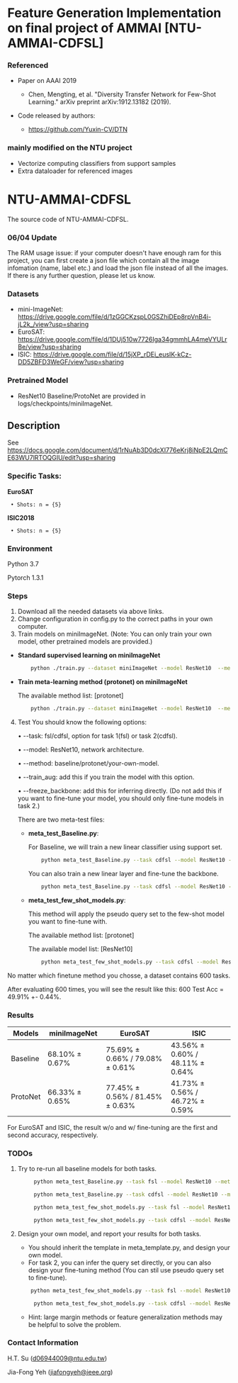 # Feature Generation Implementation on final project of AMMAI [NTU-AMMAI-CDFSL]
### Referenced
-  Paper on AAAI 2019
   -  Chen, Mengting, et al. "Diversity Transfer Network for Few-Shot Learning." arXiv preprint arXiv:1912.13182 (2019).

-  Code released by authors:
   -  https://github.com/Yuxin-CV/DTN

### mainly modified on the NTU project
-  Vectorize computing classifiers from support samples
-  Extra dataloader for referenced images

# NTU-AMMAI-CDFSL

The source code of NTU-AMMAI-CDFSL.

### 06/04 Update

The RAM usage issue: if your computer doesn't have enough ram for this project, you can first create a json file which contain all the image infomation (name, label etc.) and load the json file instead of all the images. If there is any further question, please let us know.

### Datasets
   * mini-ImageNet: https://drive.google.com/file/d/1zGGCKzspL0GSZhiDEp8rpVnB4i-jL2k_/view?usp=sharing
   * EuroSAT: https://drive.google.com/file/d/1DUj510w7726Iga34gmmhLA4meVYULrBe/view?usp=sharing
   * ISIC: https://drive.google.com/file/d/15jXP_rDEi_eusIK-kCz-DD5ZBFD3WeGF/view?usp=sharing

### Pretrained Model
   * ResNet10 Baseline/ProtoNet are provided in logs/checkpoints/miniImageNet.

## Description
   See https://docs.google.com/document/d/1rNuAb3D0dcXI776eKrj8iNpE2LQmCE63WU7lRTOQGIU/edit?usp=sharing

### Specific Tasks:

   **EuroSAT**

     • Shots: n = {5}

   **ISIC2018**

     • Shots: n = {5}


### Environment
   Python 3.7
   
   Pytorch 1.3.1

### Steps
   1. Download all the needed datasets via above links.
   2. Change configuration in config.py to the correct paths in your own computer.
   3. Train models on miniImageNet. (Note: You can only train your own model, other pretrained models are provided.)
   - **Standard supervised learning on miniImageNet**

       ```bash
           python ./train.py --dataset miniImageNet --model ResNet10  --method baseline --train_aug
       ```
   - **Train meta-learning method (protonet) on miniImageNet**
   
       The available method list: [protonet]

       ```bash
           python ./train.py --dataset miniImageNet --model ResNet10  --method protonet --n_shot 5 --train_aug
       ```
   4. Test
      You should know the following options:

      • --task: fsl/cdfsl, option for task 1(fsl) or task 2(cdfsl).

      • --model: ResNet10, network architecture.

      • --method: baseline/protonet/your-own-model.

      • --train_aug: add this if you train the model with this option.

      • --freeze_backbone: add this for inferring directly. (Do not add this if you want to fine-tune your model, you should only fine-tune models in task 2.)

      There are two meta-test files:

      * **meta_test_Baseline.py**:
      
        For Baseline, we will train a new linear classifier using support set.

        ```bash
            python meta_test_Baseline.py --task cdfsl --model ResNet10 --method baseline  --train_aug --freeze_backbone
        ```
         You can also train a new linear layer and fine-tune the backbone.

        ```bash
            python meta_test_Baseline.py --task cdfsl --model ResNet10 --method baseline  --train_aug
        ```

      * **meta_test_few_shot_models.py**:
      
        This method will apply the pseudo query set to the few-shot model you want to fine-tune with. 

        The available method list: [protonet]

        The available model list: [ResNet10]
        
        ```bash
            python meta_test_few_shot_models.py --task cdfsl --model ResNet10 --method protonet  --train_aug
        ```

   No matter which finetune method you chosse, a dataset contains 600 tasks.

   After evaluating 600 times, you will see the result like this: 600 Test Acc = 49.91% +- 0.44%.

### Results

| Models  | miniImageNet | EuroSAT | ISIC |
| ------------- | ------------- | ------------- | ------------- |
| Baseline | 68.10% ± 0.67% | 75.69% ± 0.66% / 79.08% ± 0.61% | 43.56% ± 0.60% / 48.11% ± 0.64% | 
| ProtoNet | 66.33% ± 0.65% | 77.45% ± 0.56% / 81.45% ± 0.63% | 41.73% ± 0.56% / 46.72% ± 0.59% |

For EuroSAT and ISIC, the result w/o and w/ fine-tuning are the first and second accuracy, respectively.

### TODOs
   1. Try to re-run all baseline models for both tasks. 

      ```bash
           python meta_test_Baseline.py --task fsl --model ResNet10 --method baseline  --train_aug --freeze_backbone
      ```

      ```bash
           python meta_test_Baseline.py --task cdfsl --model ResNet10 --method baseline  --train_aug 
      ```

      ```bash
           python meta_test_few_shot_models.py --task fsl --model ResNet10 --method protonet  --train_aug --freeze_backbone
      ```

      ```bash
           python meta_test_few_shot_models.py --task cdfsl --model ResNet10 --method protonet  --train_aug
      ```

   2. Design your own model, and report your results for both tasks.
      - You should inherit the template in meta_template.py, and design your own model.
      - For task 2, you can infer the query set directly, or you can also design your fine-tuning method (You can stil use pseudo query set to fine-tune).

       ```bash
           python meta_test_few_shot_models.py --task fsl --model ResNet10 --method your_method  --train_aug --freeze_backbone
      ```

      ```bash
           python meta_test_few_shot_models.py --task cdfsl --model ResNet10 --method your_method  --train_aug
      ```

      - Hint: large margin methods or feature generalization methods may be helpful to solve the problem.
      
### Contact Information
   H.T. Su (d06944009@ntu.edu.tw)

   Jia-Fong Yeh (jiafongyeh@ieee.org)
